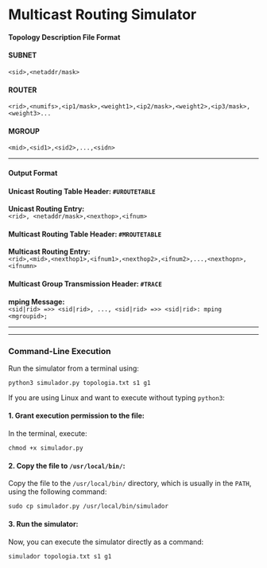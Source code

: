 # Multicast Routing Simulator  

#### Topology Description File Format  

#### SUBNET  

`<sid>,<netaddr/mask>`  

#### ROUTER  

`<rid>,<numifs>,<ip1/mask>,<weight1>,<ip2/mask>,<weight2>,<ip3/mask>,<weight3>...`  

#### MGROUP  

`<mid>,<sid1>,<sid2>,...,<sidn>`  

---  

#### Output Format  

#### Unicast Routing Table Header: `#UROUTETABLE`  

**Unicast Routing Entry:**  
`<rid>, <netaddr/mask>,<nexthop>,<ifnum>`  

#### Multicast Routing Table Header: `#MROUTETABLE`  

**Multicast Routing Entry:**  
`<rid>,<mid>,<nexthop1>,<ifnum1>,<nexthop2>,<ifnum2>,...,<nexthopn>,<ifnumn>`  

#### Multicast Group Transmission Header: `#TRACE`  

**mping Message:**  
`<sid|rid> =>> <sid|rid>, ..., <sid|rid> =>> <sid|rid>: mping <mgroupid>;`  

---  
---  

### Command-Line Execution  

Run the simulator from a terminal using:  

`python3 simulador.py topologia.txt s1 g1`  

If you are using Linux and want to execute without typing `python3`:  

#### 1. Grant execution permission to the file:  
In the terminal, execute:  

`chmod +x simulador.py`  

#### 2. Copy the file to `/usr/local/bin/`:  
Copy the file to the `/usr/local/bin/` directory, which is usually in the `PATH`, using the following command:  

`sudo cp simulador.py /usr/local/bin/simulador`  

#### 3. Run the simulator:  
Now, you can execute the simulator directly as a command:  

`simulador topologia.txt s1 g1`  







